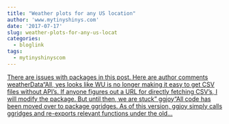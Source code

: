 ```yaml
---
title: "Weather plots for any US location"
author: 'www.mytinyshinys.com'
date: '2017-07-17'
slug: weather-plots-for-any-us-locat
categories:
  - bloglink
tags:
  - mytinyshinyscom
---
```


[There are issues with packages in this post. Here are author comments weatherData“All, yes looks like WU is no longer making it easy to get CSV files without API’s. If anyone figures out a URL for directly fetching CSV’s, I will modify the package. But until then, we are stuck” ggjoy“All code has been moved over to package ggridges. As of this version, ggjoy simply calls ggridges and re-exports relevant functions under the old...<click to read more>](https://www.mytinyshinys.com/2017/07/17/weather-plots/)

